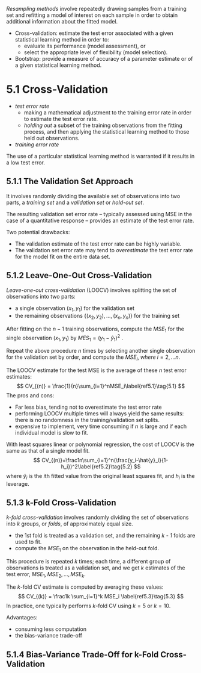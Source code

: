 *Resampling methods* involve repeatedly drawing samples from a training set and refitting a model of interest on each sample in order to obtain additional information about the fitted model.

* Cross-validation: estimate the test error associated with a given statistical learning method in order to:
  * evaluate its performance (model assessment), or
  * select the appropriate level of flexibility (model selection).
* Bootstrap: provide a measure of accuracy of a parameter estimate or of a given statistical learning method.

# 5.1 Cross-Validation

* *test error rate*
  * making a mathematical adjustment to the training error rate in order to estimate the test error rate.
  * *holding out* a subset of the training observations from the fitting process, and then applying the statistical learning method to those held out observations.
* *training error rate*

The use of a particular statistical learning method is warranted if it results in a low test error.

## 5.1.1 The Validation Set Approach

It involves randomly dividing the available set of observations into two parts, a *training set* and a *validation set* or *hold-out set*.

The resulting validation set error rate – typically assessed using MSE in the case of a quantitative response – provides an estimate of the test error rate.

Two potential drawbacks:

* The validation estimate of the test error rate can be highly variable.
* The validation set error rate may tend to *overestimate* the test error rate for the model fit on the entire data set.

## 5.1.2 Leave-One-Out Cross-Validation

*Leave-one-out cross-validation* (LOOCV) involves splitting the set of observations into two parts:

* a single observation $(x_1, y_1)$ for the validation set
* the remaining observations $\{(x_2,y_2),...,(x_n, y_n)\}$ for the training set

After fitting on the $n-1$ training observations, compute the $MSE_1$ for the single observation $(x_1, y_1)$ by $MES_1 = (y_1 - \hat{y}_1)^2$ .

Repeat the above procedure $n$ times by selecting another single observation for the validation set by order, and compute the $MSE_i,\; where\;i=2,...n$. 

The LOOCV estimate for the test MSE is the average of these *n* test error estimates:
$$
CV_{(n)} = \frac{1}{n}\sum_{i=1}^nMSE_i\label{ref5.1}\tag{5.1}
$$
The pros and cons:

* Far less bias, tending not to overestimate the test error rate
* performing LOOCV multiple times will always yield the same results: there is no randomness in the training/validation set splits.
* expensive to implement, very time consuming if $n$ is large and if each individual model is slow to fit.

With least squares linear or polynomial regression, the cost of LOOCV is the same as that of a single model fit.
$$
CV_{(n)}=\frac1n\sum_{i=1}^n(\frac{y_i-\hat{y}_i}{1-h_i})^2\label{ref5.2}\tag{5.2}
$$
where $\hat{y}_i$ is the *i*th fitted value from the original least squares fit, and $h_i$ is the leverage.

## 5.1.3 k-Fold Cross-Validation

*k-fold cross-validation* involves randomly dividing the set of observations into *k* groups, or *folds*, of approximately equal size.

* the 1st fold is treated as a validation set, and the remaining *k - 1* folds are used to fit.
* compute the $MSE_1$ on the observation in the held-out fold.

This procedure is repeated *k* times; each time, a different group of observations is treated as a validation set, and we get *k* estimates of the test error, $MSE_1, MSE_2, ..., MSE_k$.

The *k*-fold CV estimate is computed by averaging these values:
$$
CV_{(k)} = \frac1k \sum_{i=1}^k MSE_i \label{ref5.3}\tag{5.3}
$$
In practice, one typically performs *k*-fold CV using $k=5$ or $k=10$.

Advantages:

* consuming less computation
* the bias-variance trade-off

## 5.1.4 Bias-Variance Trade-Off for k-Fold Cross-Validation

